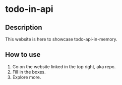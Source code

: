 # todo-in-api
## Description
This website is here to showcase todo-api-in-memory.

## How to use
1. Go on the website linked in the top right, aka repo.
2. Fill in the boxes.
3. Explore more.
